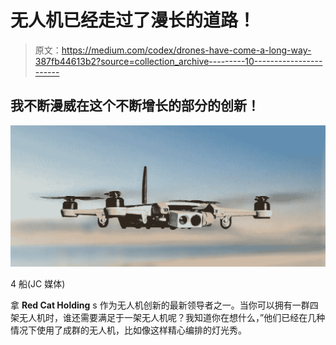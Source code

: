 # 无人机已经走过了漫长的道路！

> 原文：<https://medium.com/codex/drones-have-come-a-long-way-387fb44613b2?source=collection_archive---------10----------------------->

## 我不断漫威在这个不断增长的部分的创新！

![](img/50d37764dc9c4b16631fd14f337f4374.png)

4 船(JC 媒体)

拿 **Red Cat Holding** s 作为无人机创新的最新领导者之一。当你可以拥有一群四架无人机时，谁还需要满足于一架无人机呢？我知道你在想什么，”他们已经在几种情况下使用了成群的无人机，比如像这样精心编排的灯光秀。